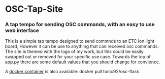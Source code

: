 # OSC-Tap-Site
### A tap tempo for sending OSC commands, with an easy to use web interface 

This is a simple tap tempo designed to send commnds to an ETC Ion light board, However it can be use to anything that can received osc commands. The site is themed with the logo of my work, but this could be easily swapped out or removed for your specific use case. Towards the top of app.py there are some default values that you should change for convience.

A [docker container](https://hub.docker.com/r/tonic92/osc-flask) is also available: docker pull tonic92/osc-flask
